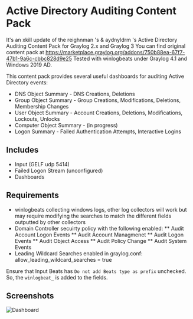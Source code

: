 # Active Directory Auditing Content Pack
It's an xkill update of the reighnman 's & aydnyldrm 's Active Directory Auditing Content Pack for Graylog 2.x and Graylog 3 
You can find original content pack at https://marketplace.graylog.org/addons/750b88ea-67f7-47b1-9a6c-cbbc828d9e25
Tested with winlogbeats under Graylog 4.1 and Windows 2019 AD.

This content pack provides several useful dashboards for auditing Active Directory events:
* DNS Object Summary - DNS Creations, Deletions
* Group Object Summary - Group Creations, Modifications, Deletions, Membership Changes
* User Object Summary - Account Creations, Deletions, Modifications, Lockouts, Unlocks
* Computer Object Summary - (in progress)
* Logon Summary - Failed Authentication Attempts, Interactive Logins

## Includes

* Input (GELF udp 5414)
* Failed Logon Stream (unconfigured)
* Dashboards 

## Requirements

* winlogbeats collecting windows logs, other log collectors will work but may require modifying the searches to match the different fields outputted by other collectors
* Domain Controller secuirty policy with the following enabled:
** Audit Account Logon Events
** Audit Account Managmenet
** Audit Logon Events
** Audit Object Access
** Audit Policy Change
** Audit System Events
* Leading Wildcard Searches enabled in graylog.conf:  allow_leading_wildcard_searches = true

Ensure that Input Beats has `Do not add Beats type as prefix` unchecked. So, the `winlogbeat_` is added to the fields.

## Screenshots

![Dashboard](http://www.ohjeah.net/wp-content/uploads/2015/09/ad_audit.png)
